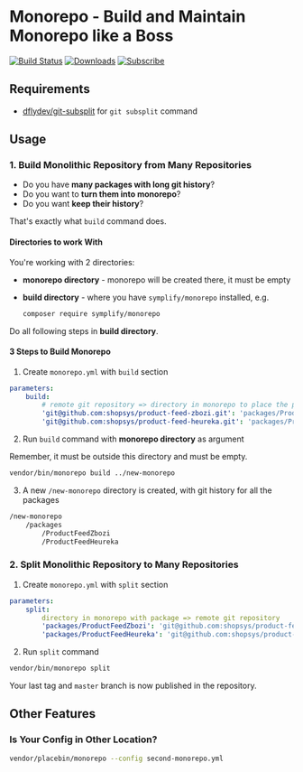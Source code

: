 # Monorepo - Build and Maintain Monorepo like a Boss

[![Build Status](https://img.shields.io/travis/Symplify/Monorepo/master.svg?style=flat-square)](https://travis-ci.org/Symplify/Monorepo)
[![Downloads](https://img.shields.io/packagist/dt/symplify/monorepo.svg?style=flat-square)](https://packagist.org/packages/symplify/monorepo)
[![Subscribe](https://img.shields.io/badge/subscribe-to--releases-green.svg?style=flat-square)](https://libraries.io/packagist/symplify%2Fmonorepo)

## Requirements

- [dflydev/git-subsplit](https://github.com/dflydev/git-subsplit) for `git subsplit` command

## Usage

### 1. Build Monolithic Repository from Many Repositories

- Do you have **many packages with long git history**?
- Do you want to **turn them into monorepo**?
- Do you want **keep their history**?

That's exactly what `build` command does.

#### Directories to work With

You're working with 2 directories:

- **monorepo directory** - monorepo will be created there, it must be empty
- **build directory** - where you have `symplify/monorepo` installed, e.g.

    ```bash
    composer require symplify/monorepo
    ```

Do all following steps in **build directory**.

#### 3 Steps to Build Monorepo

1. Create `monorepo.yml` with `build` section

```yml
parameters:
    build:
        # remote git repository => directory in monorepo to place the package to
        'git@github.com:shopsys/product-feed-zbozi.git': 'packages/ProductFeedZbozi'
        'git@github.com:shopsys/product-feed-heureka.git': 'packages/ProductFeedHeureka'
```

2. Run `build` command with **monorepo directory** as argument

Remember, it must be outside this directory and must be empty.

```bash
vendor/bin/monorepo build ../new-monorepo
```

3. A new `/new-monorepo` directory is created, with git history for all the packages

```bash
/new-monorepo
    /packages
        /ProductFeedZbozi
        /ProductFeedHeureka
```

### 2. Split Monolithic Repository to Many Repositories

1. Create `monorepo.yml` with `split` section

```yml
parameters:
    split:
        directory in monorepo with package => remote git repository
        'packages/ProductFeedZbozi': 'git@github.com:shopsys/product-feed-zbozi.git'
        'packages/ProductFeedHeureka': 'git@github.com:shopsys/product-feed-heureka.git'
```

2. Run `split` command

```bash
vendor/bin/monorepo split
```

Your last tag and `master` branch is now published in the repository.


## Other Features

### Is Your Config in Other Location?

```bash
vendor/placebin/monorepo --config second-monorepo.yml
```
